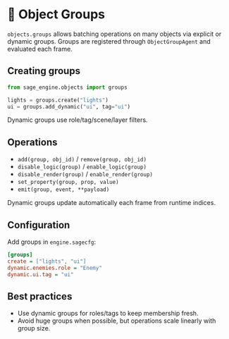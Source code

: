 # 📘 Object Groups

`objects.groups` allows batching operations on many objects via explicit or dynamic groups.
Groups are registered through `ObjectGroupAgent` and evaluated each frame.

## Creating groups

```python
from sage_engine.objects import groups

lights = groups.create("lights")
ui = groups.add_dynamic("ui", tag="ui")
```

Dynamic groups use role/tag/scene/layer filters.

## Operations
- `add(group, obj_id)` / `remove(group, obj_id)`
- `disable_logic(group)` / `enable_logic(group)`
- `disable_render(group)` / `enable_render(group)`
- `set_property(group, prop, value)`
- `emit(group, event, **payload)`

Dynamic groups update automatically each frame from runtime indices.

## Configuration

Add groups in `engine.sagecfg`:

```ini
[groups]
create = ["lights", "ui"]
dynamic.enemies.role = "Enemy"
dynamic.ui.tag = "ui"
```

## Best practices
- Use dynamic groups for roles/tags to keep membership fresh.
- Avoid huge groups when possible, but operations scale linearly with group size.


